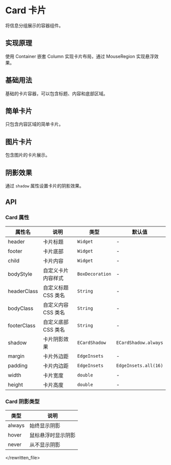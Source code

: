 # Card 卡片

将信息分组展示的容器组件。

## 实现原理

使用 Container 嵌套 Column 实现卡片布局，通过 MouseRegion 实现悬浮效果。

## 基础用法

基础的卡片容器，可以包含标题、内容和底部区域。

<CodeView
  codeUrl="card_page/card_basic.dart"
  reviewUrl="card/basic"
  height="300px"
/>

## 简单卡片

只包含内容区域的简单卡片。

<CodeView
  codeUrl="card_page/card_simple.dart"
  reviewUrl="card/simple"
  height="300px"
/>

## 图片卡片

包含图片的卡片展示。

<CodeView
  codeUrl="card_page/card_image.dart"
  reviewUrl="card/image"
  height="300px"
/>

## 阴影效果

通过 `shadow` 属性设置卡片的阴影效果。

<CodeView
  codeUrl="card_page/card_shadow.dart"
  reviewUrl="card/shadow"
  height="300px"
/>

## API

### Card 属性

| 属性名      | 说明                 | 类型            | 默认值                |
| ----------- | -------------------- | --------------- | --------------------- |
| header      | 卡片标题             | `Widget`        | -                     |
| footer      | 卡片底部             | `Widget`        | -                     |
| child       | 卡片内容             | `Widget`        | -                     |
| bodyStyle   | 自定义卡片内容样式   | `BoxDecoration` | -                     |
| headerClass | 自定义标题 CSS 类名  | `String`        | -                     |
| bodyClass   | 自定义内容 CSS 类名  | `String`        | -                     |
| footerClass | 自定义底部 CSS 类名  | `String`        | -                     |
| shadow      | 卡片阴影效果         | `ECardShadow`   | `ECardShadow.always` |
| margin      | 卡片外边距           | `EdgeInsets`    | -                     |
| padding     | 卡片内边距           | `EdgeInsets`    | `EdgeInsets.all(16)` |
| width       | 卡片宽度             | `double`        | -                     |
| height      | 卡片高度             | `double`        | -                     |

### Card 阴影类型

| 类型    | 说明                 |
| ------- | -------------------- |
| always  | 始终显示阴影         |
| hover   | 鼠标悬浮时显示阴影   |
| never   | 从不显示阴影         |
</rewritten_file> 